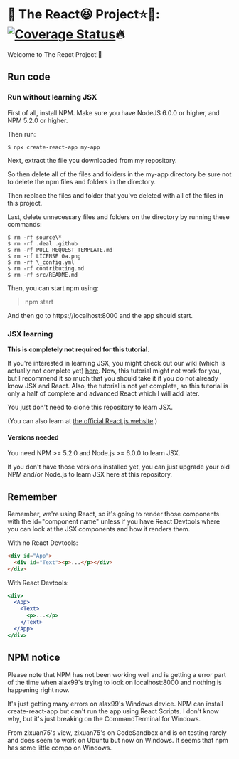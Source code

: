 # :rainbow: The React:laughing: Project:star::stars:: [![Coverage Status](https://coveralls.io/repos/github/zixuan75/react-project/badge.svg)](https://coveralls.io/github/zixuan75/react-project?branch=master):fire:

Welcome to The React Project!:2nd_place_medal:

## Run code

### Run without learning JSX

First of all, install NPM. Make sure you have NodeJS 6.0.0 or higher, and NPM 5.2.0 or higher.

Then run:

```
$ npx create-react-app my-app
```

Next, extract the file you downloaded from my repository.

So then delete all of the files and folders in the my-app directory be sure not to delete the npm files and folders in the directory.

Then replace the files and folder that you've deleted with all of the files in this project.

Last, delete unnecessary files and folders on the directory by running these commands:

```
$ rm -rf source\*
$ rm -rf .deal .github
$ rm -rf PULL_REQUEST_TEMPLATE.md
$ rm -rf LICENSE 0a.png
$ rm -rf \_config.yml
$ rm -rf contributing.md
$ rm -rf src/README.md
```

Then, you can start npm using:

> npm start

And then go to https://localhost:8000 and the app should start.

### JSX learning

**This is completely not required for this tutorial.**

If you're interested in learning JSX, you might check out our wiki (which is actually not complete yet) [here](https://github.com/zixuan75/react-project/wiki). Now, this tutorial might not work for you, but I recommend it so much that you should take it if you do not already know JSX and React. Also, the tutorial is not yet complete, so this tutorial is only a half of complete and advanced React which I will add later.

You just don't need to clone this repository to learn JSX.

(You can also learn at [the official React.js website](https://reactjs.org).)

#### Versions needed

You need NPM >= 5.2.0 and Node.js >= 6.0.0 to learn JSX.

If you don't have those versions installed yet, you can just upgrade your old NPM and/or Node.js to learn JSX here at this repository.

## Remember

Remember, we're using React, so it's going to render those components with the id="component name" unless if you have React Devtools where you can look at the JSX components and how it renders them.

With no React Devtools:

```html
<div id="App">
  <div id="Text"><p>...</p></div>
</div>
```

With React Devtools:

```jsx
<div>
  <App>
    <Text>
      <p>...</p>
    </Text>
  </App>
</div>
```
## NPM notice
Please note that NPM has not been working well and is getting a error part of the time when alax99's trying to look on localhost:8000 and nothing is happening right now.

It's just getting many errors on alax99's Windows device. NPM can install create-react-app but can't run the app using React Scripts. I don't know why, but it's just breaking on the CommandTerminal for Windows.

From zixuan75's view, zixuan75's on CodeSandbox and is on testing rarely and does seem to work on Ubuntu but now on Windows. It seems that npm has some little compo on Windows.
